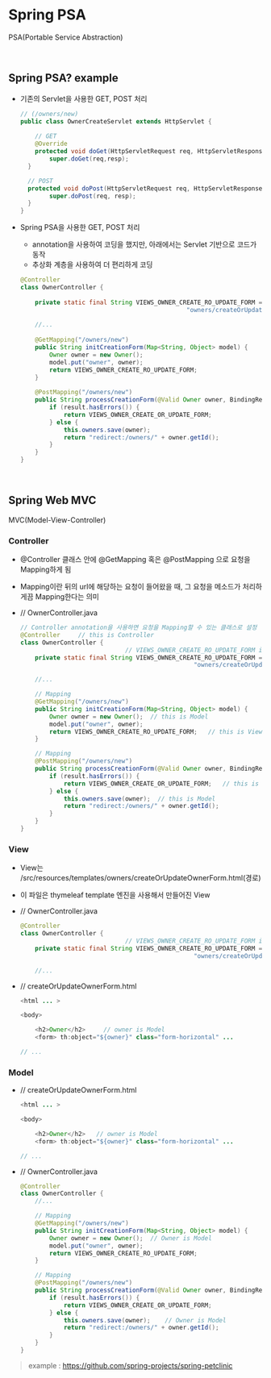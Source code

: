 # Spring PSA

PSA(Portable Service Abstraction)

<br>

## Spring PSA? example

- 기존의 Servlet을 사용한 GET, POST 처리

  ```java
  // (/owners/new)
  public class OwnerCreateServlet extends HttpServlet {
      
      // GET
      @Override
      protected void doGet(HttpServletRequest req, HttpServletResponse resp) throws ServletException, IOException
          super.doGet(req,resp);
  	}
  
  	// POST
  	protected void doPost(HttpServletRequest req, HttpServletResponse resp) throws ServletException, IOException)
          super.doPost(req, resp);
  	}
  }
  ```

  

- Spring PSA을 사용한 GET, POST 처리

  - annotation을 사용하여 코딩을 했지만, 아래에서는 Servlet 기반으로 코드가 동작
  - 추상화 계층을 사용하여 더 편리하게 코딩

  ```java
  @Controller
  class OwnerController {
      
      private static final String VIEWS_OWNER_CREATE_RO_UPDATE_FORM = 			
          										"owners/createOrUpdateOwnerForm"
      
      //...
      
      @GetMapping("/owners/new")
      public String initCreationForm(Map<String, Object> model) {
          Owner owner = new Owner();
          model.put("owner", owner);
          return VIEWS_OWNER_CREATE_RO_UPDATE_FORM;
      }
      
      @PostMapping("/owners/new")
      public String processCreationForm(@Valid Owner owner, BindingResult result) {
          if (result.hasErrors()) {
              return VIEWS_OWNER_CREATE_OR_UPDATE_FORM;
          } else {
              this.owners.save(owner);
              return "redirect:/owners/" + owner.getId();
          }
      }
  }
  ```

<br>

## Spring Web MVC

MVC(Model-View-Controller)

### Controller

- @Controller 클래스 안에 @GetMapping 혹은 @PostMapping 으로 요청을 Mapping하게 됨
- Mapping이란 뒤의 url에 해당하는 요청이 들어왔을 때, 그 요청을 메소드가 처리하게끔 Mapping한다는 의미 
- // OwnerController.java

    ```java
    // Controller annotation을 사용하면 요청을 Mapping할 수 있는 클래스로 설정
    @Controller		// this is Controller
    class OwnerController {
                                 // VIEWS_OWNER_CREATE_RO_UPDATE_FORM is View
        private static final String VIEWS_OWNER_CREATE_RO_UPDATE_FORM = 	
                                                    "owners/createOrUpdateOwnerForm"

        //...

        // Mapping
        @GetMapping("/owners/new")	
        public String initCreationForm(Map<String, Object> model) {
            Owner owner = new Owner();	// this is Model
            model.put("owner", owner);
            return VIEWS_OWNER_CREATE_RO_UPDATE_FORM;  	// this is View
        }

        // Mapping
        @PostMapping("/owners/new")	
        public String processCreationForm(@Valid Owner owner, BindingResult result) {
            if (result.hasErrors()) {
                return VIEWS_OWNER_CREATE_OR_UPDATE_FORM;	// this is View
            } else {
                this.owners.save(owner);  // this is Model
                return "redirect:/owners/" + owner.getId();
            }
        }
    }
    ```

### View

- View는 /src/resources/templates/owners/createOrUpdateOwnerForm.html(경로)
- 이 파일은 thymeleaf template 엔진을 사용해서 만들어진 View
- // OwnerController.java

    ```java
    @Controller
    class OwnerController {
                                 // VIEWS_OWNER_CREATE_RO_UPDATE_FORM is View
        private static final String VIEWS_OWNER_CREATE_RO_UPDATE_FORM = 	
                                                    "owners/createOrUpdateOwnerForm"

        //...
    ```

- // createOrUpdateOwnerForm.html

    ```java
    <html ... >

    <body>

        <h2>Owner</h2>     // owner is Model
        <form> th:object="${owner}" class="form-horizontal" ...

    // ...
    ```

### Model

- // createOrUpdateOwnerForm.html

    ```java
    <html ... >

    <body>

        <h2>Owner</h2>   // owner is Model
        <form> th:object="${owner}" class="form-horizontal" ...

    // ...
    ```

 - // OwnerController.java

    ```java
    @Controller
    class OwnerController {
        //...

        // Mapping
        @GetMapping("/owners/new")	
        public String initCreationForm(Map<String, Object> model) {
            Owner owner = new Owner();	// Owner is Model
            model.put("owner", owner);
            return VIEWS_OWNER_CREATE_RO_UPDATE_FORM;
        }

        // Mapping
        @PostMapping("/owners/new")	
        public String processCreationForm(@Valid Owner owner, BindingResult result) {
            if (result.hasErrors()) {
                return VIEWS_OWNER_CREATE_OR_UPDATE_FORM;
            } else {
                this.owners.save(owner);	// Owner is Model
                return "redirect:/owners/" + owner.getId();
            }
        }
    }
    ```






> example : https://github.com/spring-projects/spring-petclinic